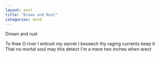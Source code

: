 ```yaml
---
layout: post
title: "Drown and Rust"
categories: mind
---
```


Drown and rust

To thee O river I entrust my secret
I beseech thy raging currents keep it
That no mortal soul may this detect
I'm a mere two inches when erect